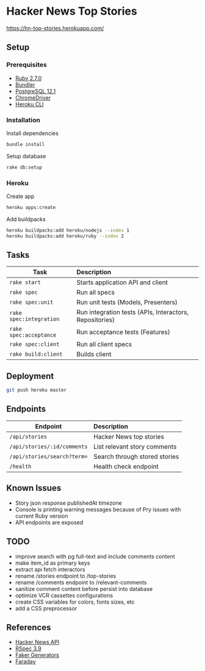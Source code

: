 # Hacker News Top Stories

https://hn-top-stories.herokuapp.com/

## Setup

### Prerequisites

- [Ruby 2.7.0](https://www.ruby-lang.org/en/documentation/installation/)
- [Bundler](https://bundler.io/)
- [PostgreSQL 12.1](https://www.postgresql.org/docs/12/tutorial-install.html)
- [ChromeDriver](https://chromedriver.chromium.org/)
- [Heroku CLI](https://devcenter.heroku.com/articles/heroku-cli)

### Installation

Install dependencies

```sh
bundle install
```

Setup database

```sh
rake db:setup
```

### Heroku

Create app

```sh
heroku apps:create
```

Add buildpacks

```sh
heroku buildpacks:add heroku/nodejs --index 1
heroku buildpacks:add heroku/ruby --index 2
```

## Tasks

| Task                    | Description                                             |
| ----------------------- | :------------------------------------------------------ |
| `rake start`            | Starts application API and client                       |
| `rake spec`             | Run all specs                                           |
| `rake spec:unit`        | Run unit tests (Models, Presenters)                     |
| `rake spec:integration` | Run integration tests (APIs, Interactors, Repositories) |
| `rake spec:acceptance`  | Run acceptance tests (Features)                         |
| `rake spec:client`      | Run all client specs                                    |
| `rake build:client`     | Builds client                                           |

## Deployment

```sh
git push heroku master
```

## Endpoints

| Endpoint                    | Description                   |
| --------------------------- | :---------------------------- |
| `/api/stories`              | Hacker News top stories       |
| `/api/stories/:id/comments` | List relevant story comments  |
| `/api/stories/search?term=` | Search through stored stories |
| `/health`                   | Health check endpoint         |

## Known Issues

- Story json response publishedAt timezone
- Console is printing warning messages because of Pry issues with current Ruby version
- API endpoints are exposed

## TODO

- improve search with pg full-text and include comments content
- make item_id as primary keys
- extract api fetch interactors
- rename /stories endpoint to /top-stories
- rename /comments endpoint to /relevant-comments
- sanitize comment content before persist into database
- optimize VCR cassettes configurations
- create CSS variables for colors, fonts sizes, etc
- add a CSS preprocessor

## References

- [Hacker News API](https://github.com/HackerNews/API)
- [RSpec 3.9](https://relishapp.com/rspec/rspec-expectations/v/3-9/docs)
- [Faker Generators](https://github.com/faker-ruby/faker#generators)
- [Faraday](https://lostisland.github.io/faraday/usage/)
